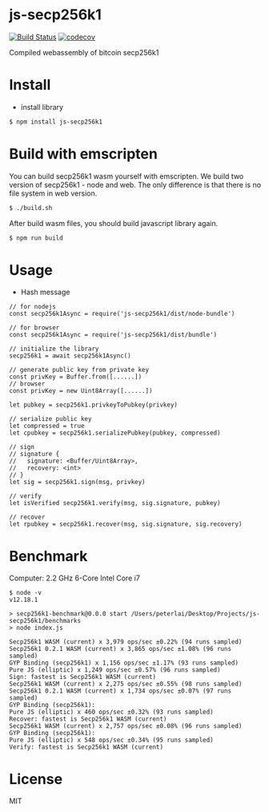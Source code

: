 # js-secp256k1
[![Build Status](https://travis-ci.org/sc0Vu/js-secp256k1.svg?branch=master)](https://travis-ci.org/sc0Vu/js-secp256k1)
[![codecov](https://codecov.io/gh/sc0Vu/js-secp256k1/branch/master/graph/badge.svg)](https://codecov.io/gh/sc0Vu/js-secp256k1)

Compiled webassembly of bitcoin secp256k1

# Install

* install library

```BASH
$ npm install js-secp256k1
```

# Build with emscripten

You can build secp256k1 wasm yourself with emscripten. We build two version of secp256k1 - node and web. The only difference is that there is no file system in web version.

```BASH
$ ./build.sh
```

After build wasm files, you should build javascript library again.

```BASH
$ npm run build
```

# Usage

* Hash message
```JS
// for nodejs
const secp256k1Async = require('js-secp256k1/dist/node-bundle')

// for browser
const secp256k1Async = require('js-secp256k1/dist/bundle')

// initialize the library
secp256k1 = await secp256k1Async()

// generate public key from private key
const privKey = Buffer.from([......])
// browser
const privKey = new Uint8Array([......])

let pubkey = secp256k1.privkeyToPubkey(privkey)

// serialize public key
let compressed = true
let cpubkey = secp256k1.serializePubkey(pubkey, compressed)

// sign
// signature {
//   signature: <Buffer/Uint8Array>,
//   recovery: <int>
// }
let sig = secp256k1.sign(msg, privkey)

// verify
let isVerified secp256k1.verify(msg, sig.signature, pubkey)

// recover
let rpubkey = secp256k1.recover(msg, sig.signature, sig.recovery)
```

# Benchmark

Computer: 2.2 GHz 6-Core Intel Core i7

```
$ node -v
v12.18.1

> secp256k1-benchmark@0.0.0 start /Users/peterlai/Desktop/Projects/js-secp256k1/benchmarks
> node index.js

Secp256k1 WASM (current) x 3,979 ops/sec ±0.22% (94 runs sampled)
Secp256k1 0.2.1 WASM (current) x 3,865 ops/sec ±1.08% (96 runs sampled)
GYP Binding (secp256k1) x 1,156 ops/sec ±1.17% (93 runs sampled)
Pure JS (elliptic) x 1,249 ops/sec ±0.57% (96 runs sampled)
Sign: fastest is Secp256k1 WASM (current)
Secp256k1 WASM (current) x 2,275 ops/sec ±0.55% (98 runs sampled)
Secp256k1 0.2.1 WASM (current) x 1,734 ops/sec ±0.07% (97 runs sampled)
GYP Binding (secp256k1): 
Pure JS (elliptic) x 460 ops/sec ±0.32% (93 runs sampled)
Recover: fastest is Secp256k1 WASM (current)
Secp256k1 WASM (current) x 2,757 ops/sec ±0.08% (96 runs sampled)
GYP Binding (secp256k1): 
Pure JS (elliptic) x 548 ops/sec ±0.34% (95 runs sampled)
Verify: fastest is Secp256k1 WASM (current)
```

# License

MIT

